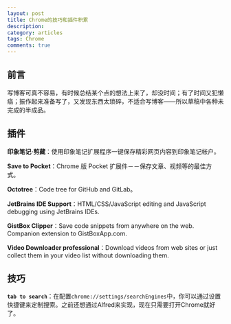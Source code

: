 ```yaml
---
layout: post
title: Chrome的技巧和插件积累
description: 
category: articles
tags: Chrome
comments: true
---
```


## 前言

写博客可真不容易，有时候总结某个点的想法上来了，却没时间；有了时间又犯懒癌；振作起来准备写了，又发现东西太琐碎，不适合写博客——所以草稿中各种未完成的半成品。

## 插件

**印象笔记·剪藏**：使用印象笔记扩展程序一键保存精彩网页内容到印象笔记帐户。

**Save to Pocket**：Chrome 版 Pocket 扩展件－－保存文章、视频等的最佳方式。

**Octotree**：Code tree for GitHub and GitLab。

**JetBrains IDE Support**：HTML/CSS/JavaScript editing and JavaScript debugging using JetBrains IDEs.

**GistBox Clipper**：Save code snippets from anywhere on the web. Companion extension to GistBoxApp.com.

**Video Downloader professional**：Download videos from web sites or just collect them in your video list without downloading them.


## 技巧

**`tab to search`**：在配置`chrome://settings/searchEngines`中，你可以通过设置快捷键来定制搜索。之前还想通过Alfred来实现，现在只需要打开Chrome就好了。
